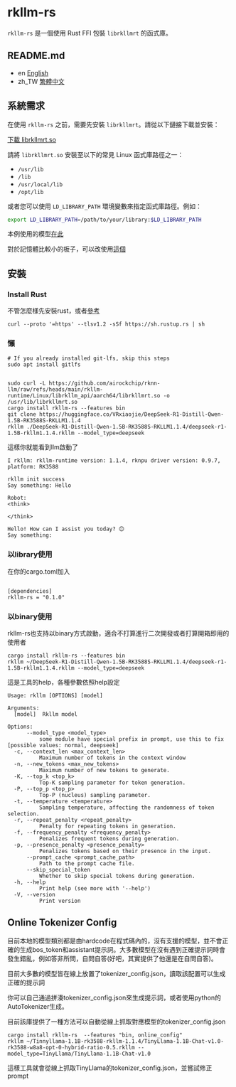 # rkllm-rs

`rkllm-rs` 是一個使用 Rust FFI 包裝 `librkllmrt` 的函式庫。

## README.md

- en [English](README.md)
- zh_TW [繁體中文](README.zh_TW.md)

## 系統需求

在使用 `rkllm-rs` 之前，需要先安裝 `librkllmrt`。請從以下鏈接下載並安裝：

[下載 librkllmrt.so](https://github.com/airockchip/rknn-llm/raw/refs/heads/main/rkllm-runtime/Linux/librkllm_api/aarch64/librkllmrt.so)

請將 `librkllmrt.so` 安裝至以下的常見 Linux 函式庫路徑之一：

- `/usr/lib`
- `/lib`
- `/usr/local/lib`
- `/opt/lib`

或者您可以使用 `LD_LIBRARY_PATH` 環境變數來指定函式庫路徑。例如：

```sh
export LD_LIBRARY_PATH=/path/to/your/library:$LD_LIBRARY_PATH

```

本例使用的模型[在此](https://huggingface.co/VRxiaojie/DeepSeek-R1-Distill-Qwen-7B-RK3588S-RKLLM1.1.4)

對於記憶體比較小的板子，可以改使用[這個](https://huggingface.co/VRxiaojie/DeepSeek-R1-Distill-Qwen-1.5B-RK3588S-RKLLM1.1.4)

## 安裝

### Install Rust

不管怎麼樣先安裝rust，或者[參考](https://www.rust-lang.org/tools/install)

```
curl --proto '=https' --tlsv1.2 -sSf https://sh.rustup.rs | sh
```

### 懶

```
# If you already installed git-lfs, skip this steps
sudo apt install gitlfs


sudo curl -L https://github.com/airockchip/rknn-llm/raw/refs/heads/main/rkllm-runtime/Linux/librkllm_api/aarch64/librkllmrt.so -o /usr/lib/librkllmrt.so
cargo install rkllm-rs --features bin
git clone https://huggingface.co/VRxiaojie/DeepSeek-R1-Distill-Qwen-1.5B-RK3588S-RKLLM1.1.4
rkllm ./DeepSeek-R1-Distill-Qwen-1.5B-RK3588S-RKLLM1.1.4/deepseek-r1-1.5B-rkllm1.1.4.rkllm --model_type=deepseek
```

這樣你就能看到llm啟動了

```
I rkllm: rkllm-runtime version: 1.1.4, rknpu driver version: 0.9.7, platform: RK3588

rkllm init success
Say something: Hello

Robot: 
<think>

</think>

Hello! How can I assist you today? 😊
Say something:
```

### 以library使用

在你的cargo.toml加入

```

[dependencies]
rkllm-rs = "0.1.0"

```

### 以binary使用

rkllm-rs也支持以binary方式啟動，適合不打算進行二次開發或者打算開箱即用的使用者

```
cargo install rkllm-rs --features bin
rkllm ~/DeepSeek-R1-Distill-Qwen-1.5B-RK3588S-RKLLM1.1.4/deepseek-r1-1.5B-rkllm1.1.4.rkllm --model_type=deepseek
```

這是工具的help，各種參數依照help設定

```
Usage: rkllm [OPTIONS] [model]

Arguments:
  [model]  Rkllm model

Options:
      --model_type <model_type>
          some module have special prefix in prompt, use this to fix [possible values: normal, deepseek]
  -c, --context_len <max_context_len>
          Maximum number of tokens in the context window
  -n, --new_tokens <max_new_tokens>
          Maximum number of new tokens to generate.
  -K, --top_k <top_k>
          Top-K sampling parameter for token generation.
  -P, --top_p <top_p>
          Top-P (nucleus) sampling parameter.
  -t, --temperature <temperature>
          Sampling temperature, affecting the randomness of token selection.
  -r, --repeat_penalty <repeat_penalty>
          Penalty for repeating tokens in generation.
  -f, --frequency_penalty <frequency_penalty>
          Penalizes frequent tokens during generation.
  -p, --presence_penalty <presence_penalty>
          Penalizes tokens based on their presence in the input.
      --prompt_cache <prompt_cache_path>
          Path to the prompt cache file.
      --skip_special_token
          Whether to skip special tokens during generation.
  -h, --help
          Print help (see more with '--help')
  -V, --version
          Print version
```

## Online Tokenizer Config

目前本地的模型類別都是由hardcode在程式碼內的，沒有支援的模型，並不會正確的生成bos_token和assistant提示詞。大多數模型在沒有遇到正確提示詞時會發生錯亂，例如答非所問，自問自答(好吧，其實提供了他還是在自問自答)。

目前大多數的模型皆在線上放置了tokenizer_config.json，讀取該配置可以生成正確的提示詞

你可以自己通過拼湊tokenizer_config.json來生成提示詞，或者使用python的AutoTokenizer生成。

目前該庫提供了一種方法可以自動從線上抓取對應模型的tokenizer_config.json

```
cargo install rkllm-rs  --features "bin, online_config"
rkllm ~/Tinnyllama-1.1B-rk3588-rkllm-1.1.4/TinyLlama-1.1B-Chat-v1.0-rk3588-w8a8-opt-0-hybrid-ratio-0.5.rkllm --model_type=TinyLlama/TinyLlama-1.1B-Chat-v1.0
```

這樣工具就會從線上抓取TinyLlama的tokenizer_config.json，並嘗試修正prompt